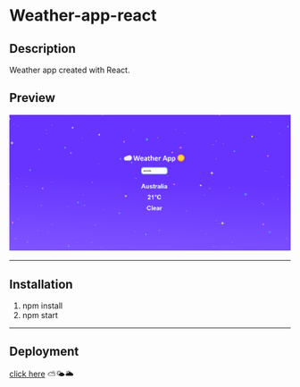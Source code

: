 # Weather-app-react

## Description
Weather app created with React.

## Preview
![](image.png)

---

## Installation

1. npm install
2. npm start

---

## Deployment

[click here](https://luminous-treacle-9786a5.netlify.app/)
⛅🌤️🌥️
